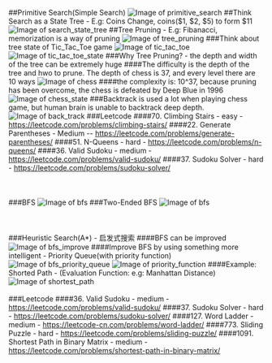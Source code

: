 ##Primitive Search(Simple Search)
![Image of primitive_search](imgs/primitive_search.jpg)
##Think Search as a State Tree - E.g: Coins Change, coins($1, $2, $5) to form $11
![Image of search_state_tree](imgs/search_state_tree.jpg)
##Tree Pruning - E.g: Fibanacci, memorization is a way of pruning
![Image of tree_pruning](imgs/tree_pruning.jpg)
###Think about tree state of Tic_Tac_Toe game
![Image of tic_tac_toe](imgs/tic_tac_toe.jpg)
![Image of tic_tac_toe_state](imgs/tic_tac_toe_state.jpg)
###Why Tree Pruning? - the depth and width of the tree can be extremely huge 
####The difficulty is the depth of the tree and hwo to prune. The depth of chess is 37, and every level there are 10 ways
![Image of chess](imgs/chess.jpg)
####the complexity is: 10^37, because pruning has been overcome, the chess is defeated by Deep Blue in 1996 
![Image of chess_state](imgs/chess_state.jpg)
###Backtrack is used a lot when playing chess game, but human brain is unable to backtrack deep depth.
![Image of back_track](imgs/back_track.jpg)
###Leetcode
####70. Climbing Stairs - easy - https://leetcode.com/problems/climbing-stairs/
####22. Generate Parentheses - Medium -- https://leetcode.com/problems/generate-parentheses/
####51. N-Queens - hard - https://leetcode.com/problems/n-queens/
####36. Valid Sudoku - medium - https://leetcode.com/problems/valid-sudoku/
####37. Sudoku Solver - hard - https://leetcode.com/problems/sudoku-solver/
<br></br>
<br></br>
###BFS
![Image of bfs](imgs/bfs.jpg)
###Two-Ended BFS
![Image of bfs](imgs/bfs.jpg)
<br></br>
<br></br>
###Heuristic Search(A*) - 启发式搜索
####BFS can be improved 
![Image of bfs_improve](imgs/bfs_improve.jpg)
####Improve BFS by using something more intelligent - Priority Queue(with priority function)
![Image of bfs_priority_queue](imgs/bfs_priority_queue.jpg)
![Image of priority_function](imgs/priority_function.jpg)
####Example: Shorted Path - (Evaluation Function: e.g: Manhattan Distance)
![Image of shortest_path](imgs/shortest_path.jpg)
<br></br>
###Leetcode
####36. Valid Sudoku - medium - https://leetcode.com/problems/valid-sudoku/
####37. Sudoku Solver - hard - https://leetcode.com/problems/sudoku-solver/
####127. Word Ladder - medium - https://leetcode-cn.com/problems/word-ladder/
####773. Sliding Puzzle - hard - https://leetcode.com/problems/sliding-puzzle/
####1091. Shortest Path in Binary Matrix - medium -  https://leetcode.com/problems/shortest-path-in-binary-matrix/